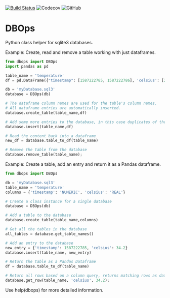 [![Build Status](https://travis-ci.org/stuianna/DBOps.svg?branch=master)](https://travis-ci.org/stuianna/DBOps)
![Codecov](https://img.shields.io/codecov/c/gh/stuianna/DBOps)
![GitHub](https://img.shields.io/github/license/stuianna/DBOps)

# DBOps

Python class helper for sqlite3 databases.

Example: Create, read and remove a table working with just dataframes.

```python
from dbops import DBOps
import pandas as pd

table_name = 'temperature'
df = pd.DataFrame({"timestamp": [1587222785, 1587222786], 'celsius': [23.3, 23.9]})

db = 'myDatabase.sql3'
database = DBOps(db)

# The dataframe column names are used for the table's column names. 
# All dataframe entries are automatically inserted.
database.create_table(table_name,df)

# Add some more entries to the database, in this case duplicates of the above entry are made.
database.insert(table_name,df)

# Read the content back into a dataframe
new_df = database.table_to_df(table_name)

# Remove the table from the database
database.remove_table(table_name);

```

Example: Create a table, add an entry and return it as a Pandas dataframe.

```python
from dbops import DBOps

db = 'myDatabase.sql3'
table_name = 'temperature'
columns = {'timestamp': 'NUMERIC', 'celsius': 'REAL'}

# Create a class instance for a single database
database = DBOps(db)

# Add a table to the database
database.create_table(table_name,columns)

# Get all the tables in the database
all_tables = database.get_table_names()

# Add an entry to the database
new_entry = {'timestamp': 1587222785, 'celsius': 34.2}
database.insert(table_name, new_entry)

# Return the table as a Pandas Dataframe
df = database.table_to_df(table_name)

# Return all rows based on a column query, returns matching rows as dataframe
database.get_row(table_name, 'celsius', 34.2);
```


Use help(dbops) for more detailed information.

